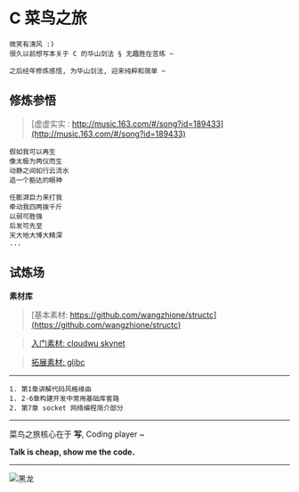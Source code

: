 # C 菜鸟之旅

    微笑有清风 :) 
    很久以前想写本关于 C 的华山剑法 § 无趣胜在苦练 ~

    之后经年修炼感悟, 为华山剑法, 迎来纯粹和简单 ~

## 修炼参悟

>[虚虚实实 : http://music.163.com/#/song?id=189433](http://music.163.com/#/song?id=189433)  

    假如我可以再生
    像太极为两仪而生
    动静之间如行云流水
    追一个豁达的眼神

    任膨湃巨力来打我
    牵动我四两拨千斤
    以弱可胜强
    后发可先至
    天大地大博大精深
    ...

## 试炼场

**素材库**

> [基本素材: https://github.com/wangzhione/structc](https://github.com/wangzhione/structc)

> [入门素材: cloudwu skynet](https://github.com/cloudwu/skynet)

> [拓展素材: glibc](https://www.gnu.org/software/libc/)

***

    1. 第1章讲解代码风格缘由
    1. 2-6章构建开发中常用基础库套路
    2. 第7章 socket 网络编程简介部分

***
    
菜鸟之旅核心在于 **写**, Coding player ~
    
**Talk is cheap, show me the code.**

***

![黑龙](./第3章-气功-系统编程简述/img/黑龙.jpg)
